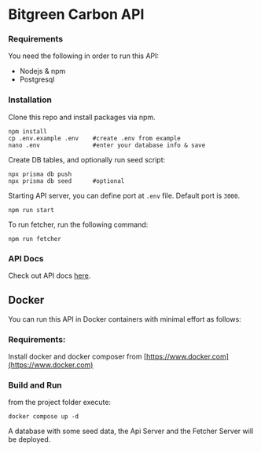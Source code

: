 # Bitgreen Carbon API

### Requirements
You need the following in order to run this API:
- Nodejs & npm
- Postgresql

### Installation
Clone this repo and install packages via npm.
```
npm install
cp .env.example .env    #create .env from example
nano .env               #enter your database info & save
```
Create DB tables, and optionally run seed script:
```
npx prisma db push
npx prisma db seed      #optional
```
Starting API server, you can define port at `.env` file. Default port is `3000`.
```
npm run start
```

To run fetcher, run the following command:
```
npm run fetcher
```

### API Docs
Check out API docs [here](https://app.swaggerhub.com/apis-docs/Bitgreen/carbon-api/).


## Docker
You can run this API in Docker containers with minimal effort as follows:  
  
### Requirements:  
Install docker and docker composer from [https://www.docker.com](https://www.docker.com)  
  
### Build and Run  
from the project folder execute:  
```
docker compose up -d
```
A database with some seed data, the Api Server and the Fetcher Server will be
deployed.  
